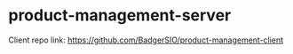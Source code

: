# product-management-server
Client repo link: https://github.com/BadgerSIO/product-management-client
